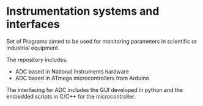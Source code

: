# Instrumentation systems and interfaces

Set of Programs aimed to be used for monitoring parameters in scientific or industrial equipment. 

The repository includes:

 - ADC based in National Instruments hardware
 - ADC based in ATmega microcontrollers from Arduino

The interfacing for ADC includes the GUI developed in python and the embedded scripts in C/C++ for the microcontroller.
